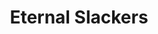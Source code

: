 ---
layout: landing
title: Eternal Slackers
header:
  content: |
    # Classes
    ## By Slacking Za
    ### Eternal Slackers
sections:
  - id: Classes
    include: tiles.html
    tiles:
      - title: "Classes"
        desc: "How to play any relevant spec"
        url: "classes"
        img: "/assets/images/header-background.webp"
      - title: "Raids"
        desc: "Everything about wotlk raids"
        url: "raids"
        img: "/assets/images/header-background.webp"
      - title: "Data"
        desc: "Some interesting data"
        url: "classes"
        img: "/assets/images/header-background.webp"
      - title: "About"
        desc: "Information about website and it's creator"
        url: "classes"
        img: "/assets/images/header-background.webp"
      - title: "Placeholder"
        desc: "Go to Page 2"
        url: "classes"
        img: "/assets/images/header-background.webp"
  - id: Tiles
    include: tiles.html
    tiles:
      - title: "Classes"
        desc: "How to play any relevant spec"
        url: "classes"
        img: "/assets/images/header-background.webp"
      - title: "Raids"
        desc: "Everything about wotlk raids"
        url: "raids"
        img: "/assets/images/header-background.webp"
      - title: "Data"
        desc: "Some interesting data"
        url: "classes"
        img: "/assets/images/header-background.webp"
      - title: "About"
        desc: "Information about website and it's creator"
        url: "classes"
        img: "/assets/images/header-background.webp"
      - title: "Placeholder"
        desc: "Go to Page 2"
        url: "classes"
        img: "/assets/images/header-background.webp"
---